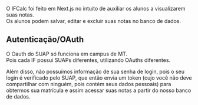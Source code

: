 O IFCalc foi feito em Next.js no intuito de auxiliar os alunos a visualizarem suas notas.  
Os alunos podem salvar, editar e excluir suas notas no banco de dados.

## Autenticação/OAuth
O Oauth do SUAP só funciona em campus de MT.  
Pois cada IF possui SUAPs diferentes, utilizando OAuths diferentes.  

Além disso, não possuímos informação de sua senha de login,
pois o seu login é verificado pelo SUAP, que então envia um token 
(cujo você não deve compartilhar com ninguém, pois contém seus dados pessoais)
para obtermos sua matrícula e assim acessar suas notas a partir do nosso banco de dados.
